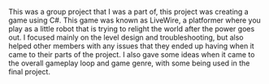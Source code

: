 This was a group project that I was a part of, this project was creating a game using C#.
This game was known as LiveWire, a platformer where you play as a little robot that is
trying to relight the world after the power goes out.  I focused mainly on the level 
design and troubleshooting, but also helped other members with any issues that they 
ended up having when it came to their parts of the project.  I also gave some ideas
when it came to the overall gameplay loop and game genre, with some being used in the
final project.
